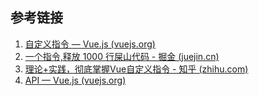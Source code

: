 ## 参考链接
1. [自定义指令 — Vue.js (vuejs.org)](https://v2.cn.vuejs.org/v2/guide/custom-directive.html#ad)
2. [一个指令,释放 1000 行屎山代码 - 掘金 (juejin.cn)](https://juejin.cn/post/7274072378606223415?utm_source=gold_browser_extension)
3. [理论+实践，彻底掌握Vue自定义指令 - 知乎 (zhihu.com)](https://zhuanlan.zhihu.com/p/603816962#:~:text=Vue.directive%28%27mymodel%27%2C%20%7B%20%2F%2F%E5%8F%AA%E8%B0%83%E7%94%A8%E4%B8%80%E6%AC%A1%EF%BC%8C%E6%8C%87%E4%BB%A4%E7%AC%AC%E4%B8%80%E6%AC%A1%E7%BB%91%E5%AE%9A%E5%88%B0%E5%85%83%E7%B4%A0%E6%97%B6%E8%B0%83%E7%94%A8%E3%80%82%20%E5%9C%A8%E8%BF%99%E9%87%8C%E5%8F%AF%E4%BB%A5%E8%BF%9B%E8%A1%8C%E4%B8%80%E6%AC%A1%E6%80%A7%E7%9A%84%E5%88%9D%E5%A7%8B%E5%8C%96%E8%AE%BE%E7%BD%AE%E3%80%82%20bind%28el%2C%20binding%2C%20vnode%2C%20oldVnode%29,%7B%20%7D%2C%20%2F%2F%E6%89%80%E5%9C%A8%E7%BB%84%E4%BB%B6%E7%9A%84%20VNode%20%E6%9B%B4%E6%96%B0%E6%97%B6%E8%B0%83%E7%94%A8%EF%BC%8C%2A%2A%E4%BD%86%E6%98%AF%E5%8F%AF%E8%83%BD%E5%8F%91%E7%94%9F%E5%9C%A8%E5%85%B6%E5%AD%90%20VNode%20%E6%9B%B4%E6%96%B0%E4%B9%8B%E5%89%8D%2A%2A%E3%80%82%20%E6%8C%87%E4%BB%A4%E7%9A%84%E5%80%BC%E5%8F%AF%E8%83%BD%E5%8F%91%E7%94%9F%E4%BA%86%E6%94%B9%E5%8F%98%EF%BC%8C%E4%B9%9F%E5%8F%AF%E8%83%BD%E6%B2%A1%E6%9C%89%E3%80%82)
4. [API — Vue.js (vuejs.org)](https://v2.cn.vuejs.org/v2/api/#VNode-%E6%8E%A5%E5%8F%A3)
